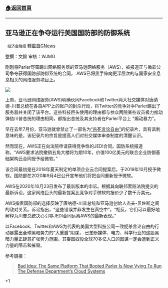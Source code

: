###  [:house:返回首頁](https://github.com/ourhimalayas/txt)
---

## 亚马逊正在争夺运行美国国防部的防御系统
` 经济金融组` [轉載自GNews](https://gnews.org/zh-hans/750983/)

整撰：文錦
审核：WJMG

刚刚将Parler野蛮踢出网络服务器的亚马逊网络服务（AWS），被报道正与微软公司争夺获得国防部防御系统的合同， AWS已将黑手伸向更深层次的与国家安全息息相关的网络服务项目上。

![]()![](https://gnews.org/wp-content/uploads/2021/01/1-60.jpg)

上周，亚马逊网络服务(AWS)明确伙同Facebook和Twitter两大社交媒体对唐纳德-川普总统在各自APP上的账户的封杀行动，将Twitter的竞争对手Parler踢出了服务器并关闭了该平台。这些科技巨头使用的理由都与参众两院某些议员极力推动弹劾川普总统的理由相同，都指出总统及其支持者在Parler平台上 “煽动暴力”。

早在去年7月份，亚马逊就曾禁止了一部名为[“杀死言论自由”](https://www.prisonplanet.com/amazon-censors-killing-free-speech-documentary-about-censorship.html)的纪录片，具有讽刺意味的是，该纪录片的宗旨是提高人们对社交媒体审查制度的清醒认识。

然而现在，AWS正在向法院申请获得竞争性的JEDI合同。国防系统报道称，“AWS要求法院撤销五角大楼将为期10年，价值100亿美元的联合企业防御基础架构云合同授予给微软。”

该合同最初是在2018年夏天制定的单项企业云合同提案后，于2019年10月授予微软。国防部在2020年9月4日公开宣布他们将把合同重新授予微软。

AWS在2020年10月23日发布了最新版本的申诉。根据其向联邦索赔法院提交的最新诉讼，这家网络巨头的最新提案比竞争对手微软的报价少了数千万美元。

AWS指责国防部的选择反映了唐纳德-川普总统和亚马逊创始人杰夫-贝佐斯之间的敌对关系。诉讼指出，“这些错误并非发生在真空中”，“相反，它们可以最好地解释为川普总统决心引导JEDI合同远离AWS的最新表现。”

以Facebook、Twitter和AWS为代表的美国大型科技公司一致扼杀言论自由的行动暴露出全球黑暗势力的“大重启“阴谋， 已垄断媒体、电力、科学行业的这股黑暗力量正肆意扩张势力范围，其妄图奴役全球70多亿人口的图谋一定会遭到正义力量的阻击和摧毁。

参考链接：



> [Bad Idea: The Same Platform That Booted Parler Is Now Vying To Run The Defense Department’s Cloud Systems](https://www.teaparty.org/bad-idea-the-same-platform-that-booted-parler-is-now-vying-to-run-the-defense-departments-cloud-systems-460981/)



+1
